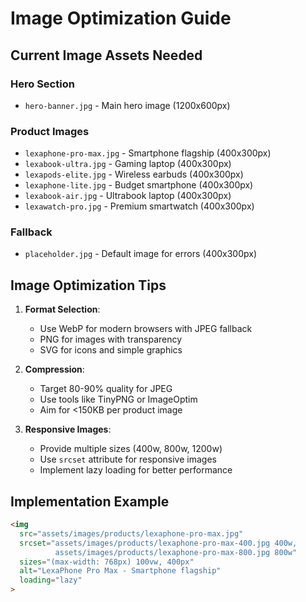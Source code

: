# Image Optimization Guide

## Current Image Assets Needed

### Hero Section
- `hero-banner.jpg` - Main hero image (1200x600px)

### Product Images
- `lexaphone-pro-max.jpg` - Smartphone flagship (400x300px)
- `lexabook-ultra.jpg` - Gaming laptop (400x300px)  
- `lexapods-elite.jpg` - Wireless earbuds (400x300px)
- `lexaphone-lite.jpg` - Budget smartphone (400x300px)
- `lexabook-air.jpg` - Ultrabook laptop (400x300px)
- `lexawatch-pro.jpg` - Premium smartwatch (400x300px)

### Fallback
- `placeholder.jpg` - Default image for errors (400x300px)

## Image Optimization Tips

1. **Format Selection**:
   - Use WebP for modern browsers with JPEG fallback
   - PNG for images with transparency
   - SVG for icons and simple graphics

2. **Compression**:
   - Target 80-90% quality for JPEG
   - Use tools like TinyPNG or ImageOptim
   - Aim for <150KB per product image

3. **Responsive Images**:
   - Provide multiple sizes (400w, 800w, 1200w)
   - Use `srcset` attribute for responsive images
   - Implement lazy loading for better performance

## Implementation Example

```html
<img 
  src="assets/images/products/lexaphone-pro-max.jpg" 
  srcset="assets/images/products/lexaphone-pro-max-400.jpg 400w,
          assets/images/products/lexaphone-pro-max-800.jpg 800w"
  sizes="(max-width: 768px) 100vw, 400px"
  alt="LexaPhone Pro Max - Smartphone flagship"
  loading="lazy"
>
```
